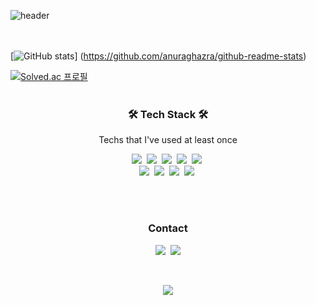 ![header](https://capsule-render.vercel.app/api?type=soft&color=auto&height=150&section=header&text=Yongjun&nbsp;Yi&fontSize=70&animation=twinkling)
<br><br><br>

 [![GitHub stats](https://github-readme-stats.vercel.app/api?username=joyful0920&count_private=true&show_icons=true&theme=tokyonight)] (https://github.com/anuraghazra/github-readme-stats)
 
 [![Solved.ac 프로필](http://mazassumnida.wtf/api/v2/generate_badge?boj=joyful0920)](https://solved.ac/joyful0920)
<br><br>

<h3 align="center">🛠 Tech Stack 🛠</h3>

<p align="center"> Techs that I've used at least once </p>

<p align="center">
  <img src="https://img.shields.io/badge/Java-007396?style=flat-square&logo=Java&logoColor=white"/></a>&nbsp
  <img src="https://img.shields.io/badge/HTML5-E34F26?style=flat-square&logo=HTML5&logoColor=white"/></a>&nbsp
  <img src="https://img.shields.io/badge/CSS3-1572B6?style=flat-square&logo=css3&logoColor=white"/></a>&nbsp
  <img src="https://img.shields.io/badge/JavaScript-F7DF1E?style=flat-square&logo=javascript&logoColor=white"/></a>&nbsp 
  <img src="https://img.shields.io/badge/Spring-6DB33F?style=flat-square&logo=Spring&logoColor=white"/></a>&nbsp
  <br>
  <img src="https://img.shields.io/badge/MariaDB-003545?style=flat-square&logo=MariaDB&logoColor=white"/></a>&nbsp
  <img src="https://img.shields.io/badge/Oracle-F80000?style=flat-square&logo=Oracle&logoColor=white"/></a>&nbsp
  <img src="https://img.shields.io/badge/Apache_Tomcat-F8DC75?style=flat-square&logo=Apache-Tomcat&logoColor=black"/></a>&nbsp
  <img src="https://img.shields.io/badge/AWS-333664?style=flat-square&logo=amazon-aws&logoColor=white"/></a>&nbsp 
</p>

<br><br>
<h3 align="center"> Contact </h3>
<p align="center">
  <a href="https://www.joyfuls.xyz/"><img src="https://img.shields.io/badge/Blog-00D564?style=flat-square&logo=V&logoColor=white&link=https://www.joyfuls.xyz/"/></a>&nbsp
  <img src="https://img.shields.io/badge/joyfuljoyful0920@gmail.com-d14836?style=flat-square&logo=Gmail&logoColor=white"/></a>
</p>
<br>

<p align="center">
  <a href="https://hits.seeyoufarm.com"><img src="https://hits.seeyoufarm.com/api/count/incr/badge.svg?url=https%3A%2F%2Fgithub.com%2Fjoyful0920&count_bg=%2379C83D&title_bg=%23555555&icon=&icon_color=%23E7E7E7&title=hits&edge_flat=false"/></a>
</p>
